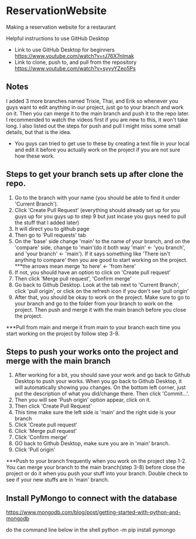 # ReservationWebsite
 Making a reservation website for a restaurant

Helpful instructions to use GitHub Desktop
- Link to use GitHub Desktop for beginners<br/>
https://www.youtube.com/watch?v=rJ76X7nImak <br/>
- Link to clone, push to, and pull from the repository<br/>
https://www.youtube.com/watch?v=syyvYZeo5Ps

## Notes
I added 3 more branches named Trixie, Thai, and Erik so whenever you guys want to edit 
anything in our project, just go to your branch and work on it. Then you can merge it to the
main branch and push it to the repo later.
I recommended to watch the videos first if you are new to this, it won't take long.
I also listed out the steps for push and pull I might miss some small details, but that is 
the idea.
- You guys can tried to get use to these by creating a text file in your local and edit it 
before you actually work on the project if you are not sure how these work.

## Steps to get your branch sets up after clone the repo.
1. Go to the branch with your name (you should be able to find it under 'Current Branch').
2. Click 'Create Pull Request' (everything should already set up for you guys up for you guys
up to step 9 but just incase you guys need to pull the stuff that I added later)
3. It will direct you to github page
4. Then go to 'Pull requests' tab
5. On the 'base' side change 'main' to the name of your branch, and on the 'compare' side, 
change to 'main'(do it both way 'main' <- 'you branch', and 'your branch' <- 'main'). 
If it says something like 'There isn't anything to compare' then you are good to start 
working on the project. ***the arrows mean merge 'to here' <- 'from here'
6. If not, you should have an option to click on 'Create pull request'
7. Then click 'Merge pull request', 'Confirm merge'
8. Go back to Github Desktop. Look at the tab next to 'Current Branch', click 'pull origin', or 
click on the refresh icon if you don't see 'pull origin'
9. After that, you should be okay to work on the project. Make sure to go to your branch and 
go to the folder from your branch to work on the project. Then push and merge it with the main
branch before you close the project.

***Pull from main and merge it from main to your branch each time you start working on the project
by follow step 3-9.

## Steps to push your works onto the project and merge with the main branch
1. After working for a bit, you should save your work and go back to Github Desktop to push your 
works. When you go back to Github Desktop, it will automatically showing you changes. 
On the bottom left corner, just put the description of what you did/change there. Then click 
'Commit...'.
2. Then you will see 'Push origin' option appear, click on it.
3. Then click 'Create Pull Request'
4. This time make sure the left side is 'main' and the right side is your branch
5. Click 'Create pull request'
6. Click 'Merge pull request'
7. Click 'Confirm merge'
8. GO back to Github Desktop, make sure you are in 'main' branch.
9. Click 'Pull origin'

***Push to your branch frequently when you work on the project step 1-2. You can merge 
your branch to the main branch(step 3-8) before close the project or do it when you push 
your stuff into your branch. Double check to see if your new stuffs are in 'main' branch.

## Install PyMongo to connect with the database

https://www.mongodb.com/blog/post/getting-started-with-python-and-mongodb 

do the command line below in the shell
python -m pip install pymongo


